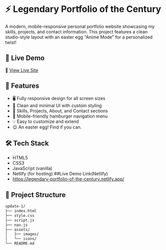 # ⚡ Legendary Portfolio of the Century

A modern, mobile-responsive personal portfolio website showcasing my skills, projects, and contact information. This project features a clean studio-style layout with an easter egg "Anime Mode" for a personalized twist!

## 🚀 Live Demo

🔗 [View Live Site](https://legendary-portfolio-of-the-century.netlify.app/)

## 🧩 Features

- 🖥️ Fully responsive design for all screen sizes
- 🎨 Clean and minimal UI with custom styling
- 🧠 Skills, Projects, About, and Contact sections
- 📱 Mobile-friendly hamburger navigation menu
- 💡 Easy to customize and extend
- 😉 An easter egg! Find if you can.

## 🛠️ Tech Stack

- HTML5
- CSS3
- JavaScript (vanilla)
- Netlify (for hosting)
##Live Demo Link(Netlify)
- https://legendary-portfolio-of-the-century.netlify.app/
## 📂 Project Structure

```bash
update-1/
├── index.html
├── style.css
├── script.js
├── nav.js
├── assets/
│   ├── images/
│   └── icons/
└── README.md
